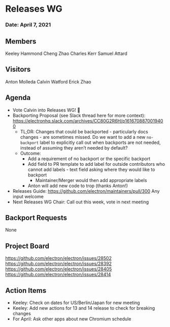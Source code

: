 # Releases WG

### Date: April 7, 2021

## Members
Keeley Hammond
Cheng Zhao
Charles Kerr
Samuel Attard

## Visitors
Anton Molleda
Calvin Watford
Erick Zhao

## Agenda
* Vote Calvin into Releases WG! 🎉
* Backporting Proposal (see Slack thread here for more context): https://electronhq.slack.com/archives/CC80G2R6H/p1616708870019400
  * TL;DR: Changes that could be backported - particularly docs changes - are sometimes missed. Do we want to add a new `no-backport` label to explicitly call out when backports are not needed, instead of assuming they aren’t needed by default?
  * Outcome: 
    * Add a requirement of no backport or the specific backport
    * Add field to PR template to add label for outside contributors who cannot add labels - text field asking where they would like to backport
      * Maintainer/Merger would then add appropriate labels
    * Anton will add new code to trop (thanks Anton!)
* Releases Guide: https://github.com/electron/maintainers/pull/300 Any input welcome
* Next Releases WG Chair: Call out this week, vote in next meeting


## Backport Requests
None


## Project Board
https://github.com/electron/electron/issues/28502
https://github.com/electron/electron/issues/28392
https://github.com/electron/electron/issues/28405
https://github.com/electron/electron/issues/28414

## Action Items
* Keeley: Check on dates for US/Berlin/Japan for new meeting
* Keeley: Add new actions for 13 and 14 release to check for breaking changes
* For April: Ask other apps about new Chromium schedule
